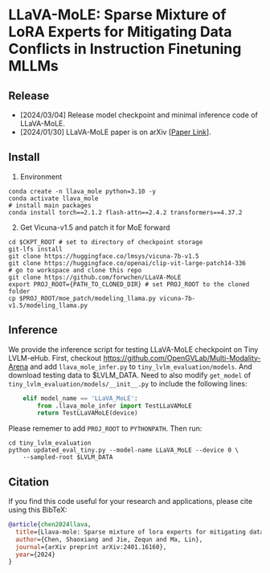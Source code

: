 # LLaVA-MoLE: Sparse Mixture of LoRA Experts for Mitigating Data Conflicts in Instruction Finetuning MLLMs


## Release
- [2024/03/04] Release model checkpoint and minimal inference code of LLaVA-MoLE.
- [2024/01/30] LLaVA-MoLE paper is on arXiv [[Paper Link](https://arxiv.org/abs/2401.16160)].

## Install
1. Environment
```Shell
conda create -n llava_mole python=3.10 -y
conda activate llava_mole
# install main packages
conda install torch==2.1.2 flash-attn==2.4.2 transformers==4.37.2
```

2. Get Vicuna-v1.5 and patch it for MoE forward
```Shell
cd $CKPT_ROOT # set to directory of checkpoint storage
git-lfs install
git clone https://huggingface.co/lmsys/vicuna-7b-v1.5
git clone https://huggingface.co/openai/clip-vit-large-patch14-336
# go to workspace and clone this repo
git clone https://github.com/forwchen/LLaVA-MoLE
export PROJ_ROOT={PATH_TO_CLONED_DIR} # set PROJ_ROOT to the cloned folder
cp $PROJ_ROOT/moe_patch/modeling_llama.py vicuna-7b-v1.5/modeling_llama.py
```

## Inference
We provide the inference script for testing LLaVA-MoLE checkpoint on Tiny LVLM-eHub.
First, checkout https://github.com/OpenGVLab/Multi-Modality-Arena and add ``llava_mole_infer.py`` to ``tiny_lvlm_evaluation/models``. And download testing data to $LVLM_DATA. Need to also modify ``get_model`` of ``tiny_lvlm_evaluation/models/__init__.py`` to include the following lines:
```Python
    elif model_name == 'LLaVA_MoLE':
        from .llava_mole_infer import TestLLaVAMoLE
        return TestLLaVAMoLE(device)
```
Please rememer to add ``PROJ_ROOT`` to ``PYTHONPATH``. Then run:
```Shell
cd tiny_lvlm_evaluation
python updated_eval_tiny.py --model-name LLaVA_MoLE --device 0 \
    --sampled-root $LVLM_DATA
```


## Citation

If you find this code useful for your research and applications, please cite using this BibTeX:
```bibtex
@article{chen2024llava,
  title={Llava-mole: Sparse mixture of lora experts for mitigating data conflicts in instruction finetuning mllms},
  author={Chen, Shaoxiang and Jie, Zequn and Ma, Lin},
  journal={arXiv preprint arXiv:2401.16160},
  year={2024}
}
```
